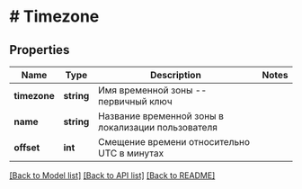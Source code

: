 # # Timezone

## Properties

Name | Type | Description | Notes
------------ | ------------- | ------------- | -------------
**timezone** | **string** | Имя временной зоны -- первичный ключ |
**name** | **string** | Название временной зоны в локализации пользователя |
**offset** | **int** | Смещение времени относительно UTC в минутах |

[[Back to Model list]](../../README.md#models) [[Back to API list]](../../README.md#endpoints) [[Back to README]](../../README.md)
